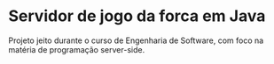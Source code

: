 # Servidor de jogo da forca em Java
Projeto jeito durante o curso de Engenharia de Software, com foco na matéria de programação server-side.
